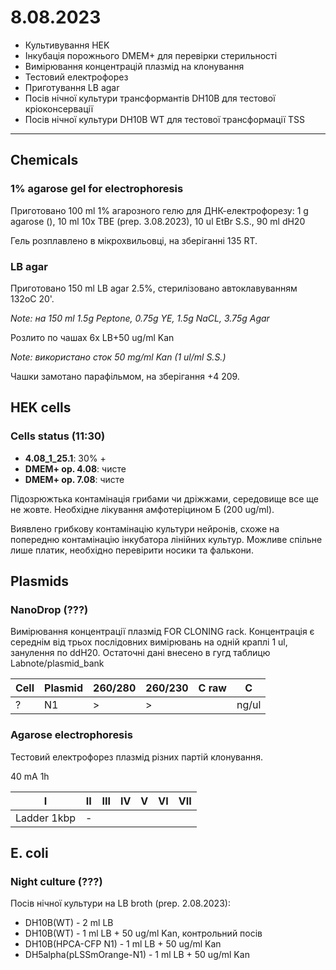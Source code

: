 8.08.2023
==========
- Культивування HEK
- Інкубація порожнього DMEM+ для перевірки стерильності
- Вимірювання концентрацій плазмід на клонування
- Тестовий електрофорез
- Приготування LB agar
- Посів нічної культури трансформантів DH10B для тестової кріоконсервації
- Посів нічної культури DH10B WT для тестової трансформації TSS

---

## Chemicals
### 1% agarose gel for electrophoresis
Приготовано 100 ml 1% агарозного гелю для ДНК-електрофорезу:
1 g agarose (), 10 ml 10x TBE (prep. 3.08.2023), 10 ul EtBr S.S., 90 ml dH20

Гель розплавлено в мікрохвильовці, на зберіганні 135 RT.

### LB agar
Приготовано 150 ml LB agar 2.5%, стерилізовано автоклавуванням 132oC 20'.

_Note: на 150 ml 1.5g Peptone, 0.75g YE, 1.5g NaCL, 3.75g Agar_

Розлито по чашах 6x LB+50 ug/ml Kan

_Note: використано сток 50 mg/ml Kan (1 ul/ml S.S.)_

Чашки замотано парафільмом,  на зберігання +4 209.

## HEK cells
### Cells status (11:30)
- __4.08_1_25.1__: 30% +
- __DMEM+ op. 4.08__: чисте
- __DMEM+ op. 7.08__: чисте

Підозрюжтька контамінація грибами чи дріжжами, середовище все ще не жовте. Необхідне лікування амфотеріцином Б (200 ug/ml).

Виявлено грибкову контамінацію культури нейронів, схоже на попередню контамінацію інкубатора лінійних культур. Можливе спільне лише платик, необхідно перевірити носики та фалькони.

## Plasmids
### NanoDrop (???)
Вимірювання концентрації плазмід FOR CLONING rack. Концентрація є середнім від трьох послідовних вимірювань на одній краплі 1 ul, занулення по ddH20. Остаточні дані внесено в гугд таблицю Labnote/plasmid_bank

|Cell|Plasmid|260/280|260/230|C raw|C|
|-|-|-|-|-|-|
|?|N1 |>|>|| ng/ul|

### Agarose electrophoresis
Тестовий електрофорез плазмід різних партій клонування.

40 mA 1h

|I|II|III|IV|V|VI|VII|
|-|-|-|-|-|-|-|
|Ladder 1kbp|-||||||


## E. coli
### Night culture (???)
Посів нічної культури на LB broth (prep. 2.08.2023):

- DH10B(WT) - 2 ml LB
- DH10B(WT) - 1 ml LB + 50 ug/ml Kan, контрольний посів
- DH10B(HPCA-CFP N1) - 1 ml LB + 50 ug/ml Kan
- DH5alpha(pLSSmOrange-N1) - 1 ml LB + 50 ug/ml Kan